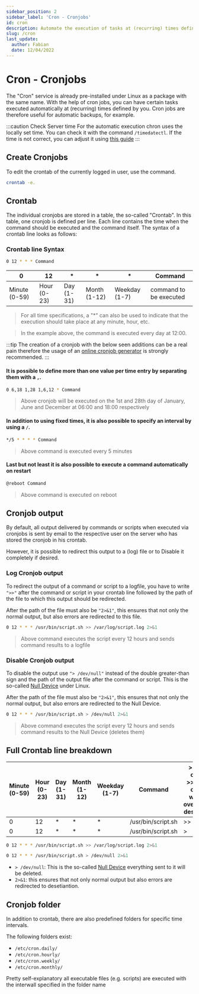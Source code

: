 ```yaml
---
sidebar_position: 2
sidebar_label: 'Cron - Cronjobs'
id: cron
description: Automate the execution of tasks at (recurring) times defined by you.
slug: /cron
last_update:
  author: Fabian
  date: 12/04/2022
---
```


# Cron - Cronjobs

The "Cron" service is already pre-installed under Linux as a package with the same name. With the help of cron jobs, you can have certain tasks executed automatically at (recurring) times defined by you. Cron jobs are therefore useful for automatic backups, for example.

:::caution Check Server time
For the automatic execution chron uses the locally set time. You can check it with the command `/timedatectl`.
If the time is not correct, you can adjust it using [this guide](COMMING-SOON)
:::

## Create Cronjobs

To edit the crontab of the currently logged in user, use the command.

```bash
crontab -e.
```

## Crontab

The individual cronjobs are stored in a table, the so-called "Crontab". In this table, one cronjob is defined per line. Each line contains the time when the command should be executed and the command itself. The syntax of a crontab line looks as follows:

### Crontab line Syntax

```bash
0 12 * * * Command
```

| 0 | 12 | * | * | * | Command |
|---|---|---|---|---|---|
| Minute (0-59) | Hour (0-23) | Day (1-31) | Month (1-12) | Weekday (1-7) | command to be executed |

>For all time specifications, a "*" can also be used to indicate that the execution should take place at any minute, hour, etc.

>In the example above, the command is executed every day at 12:00.

:::tip
The creation of a cronjob with the below seen additions can be a real pain therefore the usage of an [online cronjob generator](https://www.google.com/search?q=crontab+generator) is strongly recommended.
:::

#### It is possible to define more than one value per time entry by separating them with a `,`.

```bash
0 6,18 1,28 1,6,12 * Command
```

>Above cronjob will be executed on the 1st and 28th day of January, June and December at 06:00 and 18:00 respectively

#### In addition to using fixed times, it is also possible to specify an interval by using a `/`.

```bash
*/5 * * * * Command
```

>Above command is executed every 5 minutes

#### Last but not least it is also possible to execute a command automatically on restart

```bash
@reboot Command
```

>Above command is executed on reboot

## Cronjob output

By default, all output delivered by commands or scripts when executed via cronjobs is sent by email to the respective user on the server who has stored the cronjob in his crontab.

However, it is possible to redirect this output to a (log) file or to Disable it completely if desired.

### Log Cronjob output

To redirect the output of a command or script to a logfile, you have to write `">>"` after the command or script in your crontab line followed by the path of the file to which this output should be redirected.

After the path of the file must also be `"2>&1"`, this ensures that not only the normal output, but also errors are redirected to this file.

```bash example of full cronjob with log
0 12 * * * /usr/bin/script.sh >> /var/log/script.log 2>&1
```

>Above command executes the script every 12 hours and sends command results to a logfile

### Disable Cronjob output

To disable the output use `"> /dev/null"` instead of the double greater-than sign and the path of the output file after the command or script. This is the so-called [Null Device](https://en.wikipedia.org/wiki/Null_device) under Linux.

After the path of the file must also be `"2>&1"`, this ensures that not only the normal output, but also errors are redirected to the Null Device.

```bash example of full cronjob with log
0 12 * * * /usr/bin/script.sh > /dev/null 2>&1
```

>Above command executes the script every 12 hours and sends command results to the Null Device (deletes them)

## Full Crontab line breakdown

| Minute (0-59) | Hour (0-23) | Day (1-31) | Month (1-12) | Weekday (1-7) | Command | > sends output<br/> >> sends output without overwriting destination | output destination | also sends errors to destination |
|---|---|---|---|---|---|---|---|---|
| 0 | 12 | * | * | * | /usr/bin/script.sh | >> | /var/log/script.log | 2>&1 |
| 0 | 12 | * | * | * | /usr/bin/script.sh | > | /dev/null| 2>&1 |

```bash example of full cronjob with log
0 12 * * * /usr/bin/script.sh >> /var/log/script.log 2>&1
```

```bash example of full cronjob with log
0 12 * * * /usr/bin/script.sh > /dev/null 2>&1
```

- `> /dev/null`: This is the so-called [Null Device](https://en.wikipedia.org/wiki/Null_device) everything sent to it will be deleted.
- `2>&1`: this ensures that not only normal output but also errors are redirected to desetiantion.

## Cronjob folder

In addition to crontab, there are also predefined folders for specific time intervals.

The following folders exist:

- `/etc/cron.daily/`
- `/etc/cron.hourly/`
- `/etc/cron.weekly/`
- `/etc/cron.monthly/`

Pretty self-explanatory all executable files (e.g. scripts) are executed with the interwall specified in the folder name
